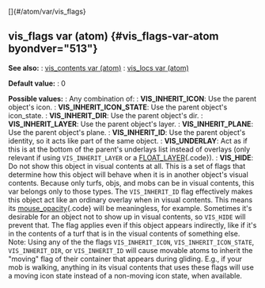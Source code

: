 []{#/atom/var/vis_flags}
  ## vis_flags var (atom) {#vis_flags-var-atom byondver="513"}
  **See also:**
  :   [vis_contents var (atom)](ref/atom/var/vis_contents)
  :   [vis_locs var (atom)](ref/atom/var/vis_locs)
  <!-- -->
  **Default value:**
  :   0
  <!-- -->
  **Possible values:**
  :   Any combination of:
  :   **VIS_INHERIT_ICON**: Use the parent object\'s icon.
  :   **VIS_INHERIT_ICON_STATE**: Use the parent object\'s icon_state.
  :   **VIS_INHERIT_DIR**: Use the parent object\'s dir.
  :   **VIS_INHERIT_LAYER**: Use the parent object\'s layer.
  :   **VIS_INHERIT_PLANE**: Use the parent object\'s plane.
  :   **VIS_INHERIT_ID**: Use the parent object\'s identity, so it acts
      like part of the same object.
  :   **VIS_UNDERLAY**: Act as if this is at the bottom of the parent\'s
      underlays list instead of overlays (only relevant if using
      `VIS_INHERIT_LAYER` or a [FLOAT_LAYER](ref/atom/var/layer){.code}).
  :   **VIS_HIDE**: Do not show this object in visual contents at all.
  This is a set of flags that determine how this object will behave when
  it is in another object\'s visual contents.
  Because only turfs, objs, and mobs can be in visual contents, this var
  belongs only to those types.
  The `VIS_INHERIT_ID` flag effectively makes this object act like an
  ordinary overlay when in visual contents. This means its
  [mouse_opacity](ref/atom/var/mouse_opacity){.code} will be meaningless,
  for example.
  Sometimes it\'s desirable for an object not to show up in visual
  contents, so `VIS_HIDE` will prevent that. The flag applies even if this
  object appears indirectly, like if it\'s in the contents of a turf that
  is in the visual contents of something else.
  Note: Using any of the the flags `VIS_INHERIT_ICON`,
  `VIS_INHERIT_ICON_STATE`, `VIS_INHERIT_DIR`, or `VIS_INHERIT_ID` will
  cause movable atoms to inherit the \"moving\" flag of their container
  that appears during gliding. E.g., if your mob is walking, anything in
  its visual contents that uses these flags will use a moving icon state
  instead of a non-moving icon state, when available.